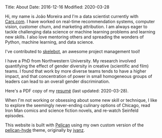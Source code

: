 Title: About
Date: 2016-12-16
Modified: 2020-03-28

Hi, my name is João Moreira and I'm a data scientist currently with [Cars.com](https://www.cars.com/). I have worked on real-time recommendation systems, computer vision, customer churn, and marketing attribution. I am always eager to tackle challenging data science or machine learning problems and learning new skills. I also love mentoring others and spreading the wonders of Python, machine learning, and data science.

I've contributed to [skelebot](https://github.com/carsdotcom/skelebot/), an awesome project management tool!

I have a PhD from Northwestern University. My research involved quantifying the effect of gender diversity in creative (scientific and film) teams. I found that work by more diverse teams tends to have a higher impact, and that concentration of power in small homogeneous groups of leaders can lead to an overall gender discrimination.

Here's a PDF copy of my [resumé]({static}/pdfs/resume.pdf) (last updated: 2020-03-28).

When I'm not working or obsessing about some new skill or technique, I like to explore the seemingly never-ending culinary options of Chicago, read Iron Man comics and science fiction novels, and re-watch Seinfeld episodes.

This website is built with [Pelican](https://blog.getpelican.com/) using my own custom version of the [pelican-hyde](https://github.com/jagmoreira/pelican-hyde) theme, originally by [jvanz](https://github.com/jvanz).
